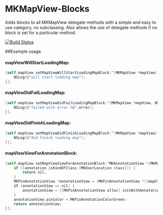 MKMapView-Blocks
================
Adds blocks to all MKMapView delegate methods with a simple and easy to use category, no subclassing. Also allows the use of delegate methods if no block is set for a particular method. 

[![Build Status](https://travis-ci.org/haaakon/MKMapView-Blocks.png)](https://travis-ci.org/haaakon/MKMapView-Blocks)



##Example usage

#### mapViewWillStartLoadingMap:
```objective-c
[self.mapView setMapViewWillStartLoadingMapBlock:^(MKMapView *mapView) {
    NSLog(@"will start loading map");
}];
```

#### mapViewDidFailLoadingMap: 
```objective-c
[self.mapView setMapViewDidFailLoadingMapBlock:^(MKMapView *mapView, NSError *error) {
    NSLog(@"failed with error %@",error);
}];
```

#### mapViewDidFinishLoadingMap:
```objective-c
[self.mapView setMapViewDidFinishLoadingMapBlock:^(MKMapView *mapView) {
    NSLog(@"did finish loading map");
}];
```
#### mapViewViewForAnnotationBlock:
```Objective-c
[self.mapView setMapViewViewForAnnotationBlock:^MKAnnotationView *(MKMapView *mapView, id<MKAnnotation> annotation) {
    if ([annotation isKindOfClass:[MKUserLocation class]]) {
        return nil;
    }
    MKPinAnnotationView *annotationView = (MKPinAnnotationView *)[mapView dequeueReusableAnnotationViewWithIdentifier:@"mapAnnotation"];
    if (annotationView == nil) {
        annotationView = [[MKPinAnnotationView alloc] initWithAnnotation:annotation reuseIdentifier:@"mapAnnotation"];
    }
    annotationView.pinColor = MKPinAnnotationColorGreen;
    return annotationView;
}];
```
